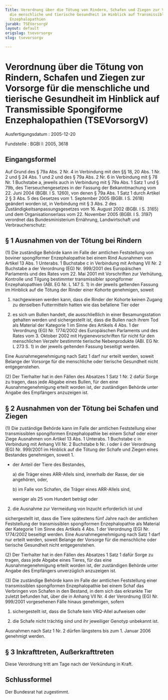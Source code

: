 ```yaml
---
Title: Verordnung über die Tötung von Rindern, Schafen und Ziegen zur Vorsorge für
  die menschliche und tierische Gesundheit im Hinblick auf Transmissible Spongiforme
  Enzephalopathien
jurabk: TSEVorsorgV
layout: default
origslug: tsevorsorgv
slug: tsevorsorgv

---
```


# Verordnung über die Tötung von Rindern, Schafen und Ziegen zur Vorsorge für die menschliche und tierische Gesundheit im Hinblick auf Transmissible Spongiforme Enzephalopathien (TSEVorsorgV)

Ausfertigungsdatum
:   2005-12-20

Fundstelle
:   BGBl I: 2005, 3618

## Eingangsformel

Auf Grund des § 79a Abs. 2 Nr. 4 in Verbindung mit den §§ 18, 20 Abs.
1 Nr. 2 und § 24 Abs. 1 und 2 und des § 79a Abs. 2 Nr. 6 in Verbindung
mit § 78 Nr. 1 Buchstabe a, jeweils auch in Verbindung mit § 79a Abs.
1 Satz 1 und § 79b, des Tierseuchengesetzes in der Fassung der
Bekanntmachung vom 22. Juni 2004 (BGBl. I S. 1260), von denen § 79a
Abs. 1 Satz 1 durch Artikel 2 § 3 Abs. 5 des Gesetzes vom 1. September
2005 (BGBl. I S. 2618) geändert worden ist, in Verbindung mit § 3 Abs.
2 des Zuständigkeitsanpassungsgesetzes vom 16. August 2002 (BGBl. I S.
3165) und dem Organisationserlass vom 22. November 2005 (BGBl. I S.
3197) verordnet das Bundesministerium Ernährung, Landwirtschaft und
Verbraucherschutz:

## § 1 Ausnahmen von der Tötung bei Rindern

(1) Die zuständige Behörde kann im Falle der amtlichen Feststellung
von boviner spongiformer Enzephalopathie bei einem Rind Ausnahmen von
Artikel 13 Abs. 1 Unterabs. 1 Buchstabe c in Verbindung mit Anhang VII
Nr. 2 Buchstabe a der Verordnung (EG) Nr. 999/2001 des Europäischen
Parlaments und des Rates vom 22. Mai 2001 mit Vorschriften zur
Verhütung, Kontrolle und Tilgung bestimmter transmissibler
spongiformer Enzephalopathien (ABl. EG Nr. L 147 S. 1) in der jeweils
geltenden Fassung im Hinblick auf die Tötung der Rinder einer Kohorte
genehmigen, soweit

1.  nachgewiesen werden kann, dass die Rinder der Kohorte keinen Zugang zu
    denselben Futtermitteln hatten wie das befallene Tier oder


2.  es sich um Bullen handelt, die ausschließlich in einer
    Besamungsstation gehalten werden und sichergestellt ist, dass die
    Bullen nach ihrem Tod als Material der Kategorie 1 im Sinne des
    Artikels 4 Abs. 1 der Verordnung (EG) Nr. 1774/2002 des Europäischen
    Parlaments und des Rates vom 3. Oktober 2002 mit Hygienevorschriften
    für nicht für den menschlichen Verzehr bestimmte tierische
    Nebenprodukte (ABl. EG Nr. L 273 S. 1) in der jeweils geltenden
    Fassung beseitigt werden.



Eine Ausnahmegenehmigung nach Satz 1 darf nur erteilt werden, soweit
Belange der Vorsorge für die menschliche oder tierische Gesundheit
nicht entgegenstehen.

(2) Der Tierhalter hat in den Fällen des Absatzes 1 Satz 1 Nr. 2 dafür
Sorge zu tragen, dass jede Abgabe eines Bullen, für den eine
Ausnahmegenehmigung erteilt worden ist, der zuständigen Behörde unter
Angabe des Empfängers anzuzeigen ist.

## § 2 Ausnahmen von der Tötung bei Schafen und Ziegen

(1) Die zuständige Behörde kann im Falle der amtlichen Feststellung
einer transmissiblen spongiformen Enzephalopathie bei einem Schaf oder
einer Ziege Ausnahmen von Artikel 13 Abs. 1 Unterabs. 1 Buchstabe c in
Verbindung mit Anhang VII Nr. 2 Buchstabe b Nr. i oder ii der
Verordnung (EG) Nr. 999/2001 im Hinblick auf die Tötung der Schafe und
Ziegen eines Bestandes genehmigen, soweit
1\.

*   der Anteil der Tiere des Bestandes,

    a)  die Träger eines ARR-Allels sind, innerhalb der Rasse, der sie
        angehören, oder,


    b)  im Falle von Schafen, die Träger eines ARR-Allels sind,




    weniger als 25 vom Hundert beträgt oder


2.  die Ausnahme zur Vermeidung von Inzucht erforderlich ist und



sichergestellt ist, dass die Tiere spätestens fünf Jahre nach der
amtlichen Feststellung der transmissiblen spongiformen Enzephalopathie
als Material der Kategorie 1 im Sinne des Artikels 4 Abs. 1 der
Verordnung (EG) Nr. 1774/2002 beseitigt werden. Eine
Ausnahmegenehmigung nach Satz 1 darf nur erteilt werden, soweit
Belange der Vorsorge für die menschliche oder tierische Gesundheit
nicht entgegenstehen.

(2) Der Tierhalter hat in den Fällen des Absatzes 1 Satz 1 dafür Sorge
zu tragen, dass jede Abgabe eines Tieres, für das eine
Ausnahmegenehmigung erteilt worden ist, der zuständigen Behörde unter
Angabe des Empfängers unverzüglich anzuzeigen ist.

(3) Die zuständige Behörde kann im Falle der amtlichen Feststellung
einer transmissiblen spongiformen Enzephalopathie bei einem Schaf das
Verbringen von Schafen in den Bestand, in dem sich das erkrankte Tier
zuletzt befunden hat, über die in Anhang VII Nr. 4 der Verordnung (EG)
Nr. 999/2001 vorgesehenen Fälle hinaus genehmigen, sofern

1.  sichergestellt ist, dass die Schafe kein VRQ-Allel aufweisen oder


2.  die Schafe nicht trächtig sind und ihr jeweiliger Genotyp unbekannt
    ist.



Ausnahmen nach Satz 1 Nr. 2 dürfen längstens bis zum 1. Januar 2006
genehmigt werden.

## § 3 Inkrafttreten, Außerkrafttreten

Diese Verordnung tritt am Tage nach der Verkündung in Kraft.

## Schlussformel

Der Bundesrat hat zugestimmt.

